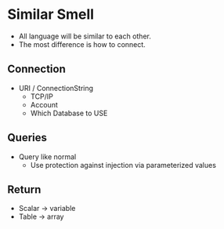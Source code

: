 # Similar Smell
- All language will be similar to each other. 
- The most difference is how to connect.
## Connection
- URI / ConnectionString
	- TCP/IP
	- Account
	- Which Database to USE
## Queries
- Query like normal
	- Use protection against injection via parameterized values
## Return
- Scalar -> variable
- Table -> array
